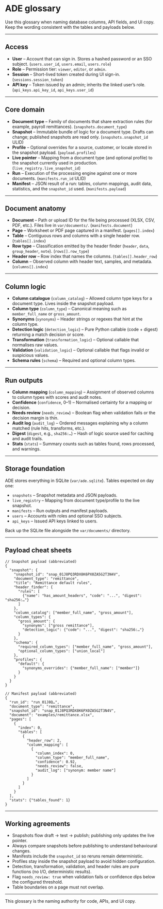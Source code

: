# ADE glossary

Use this glossary when naming database columns, API fields, and UI copy. Keep the wording consistent with the tables and payloads
below.

---

## Access
- **User** – Account that can sign in. Stores a hashed password or an SSO subject. (`users.user_id`, `users.email`, `users.role`)
- **Role** – Permission tier: `viewer`, `editor`, or `admin`.
- **Session** – Short-lived token created during UI sign-in. (`sessions.session_token`)
- **API key** – Token issued by an admin; inherits the linked user’s role. (`api_keys.api_key_id`, `api_keys.user_id`)

---

## Core domain
- **Document type** – Family of documents that share extraction rules (for example, payroll remittances). (`snapshots.document_type`)
- **Snapshot** – Immutable bundle of logic for a document type. Drafts can change; published snapshots are read only. (`snapshots.snapshot_id` ULID)
- **Profile** – Optional overrides for a source, customer, or locale stored in the snapshot payload. (`payload.profiles`)
- **Live pointer** – Mapping from a document type (and optional profile) to the snapshot currently used in production. (`live_registry.live_snapshot_id`)
- **Run** – Execution of the processing engine against one or more documents. (`manifests.run_id` ULID)
- **Manifest** – JSON result of a run: tables, column mappings, audit data, statistics, and the `snapshot_id` used. (`manifests.payload`)

---

## Document anatomy
- **Document** – Path or upload ID for the file being processed (XLSX, CSV, PDF, etc.). Files live in `var/documents/`. (`manifests.document`)
- **Page** – Worksheet or PDF page captured in a manifest. (`pages[].index`)
- **Table** – Contiguous rows and columns with a single header row. (`tables[].index`)
- **Row type** – Classification emitted by the header finder (`header`, `data`, `group_header`, `note`). (`rows[].row_type`)
- **Header row** – Row index that names the columns. (`tables[].header_row`)
- **Column** – Observed column with header text, samples, and metadata. (`columns[].index`)

---

## Column logic
- **Column catalogue** (`column_catalog`) – Allowed column type keys for a document type. Lives inside the snapshot payload.
- **Column type** (`column_type`) – Canonical meaning such as `member_full_name` or `gross_amount`.
- **Synonyms** (`synonyms`) – Header strings or regexes that hint at the column type.
- **Detection logic** (`detection_logic`) – Pure Python callable (code + digest) returning a match decision or score.
- **Transformation** (`transformation_logic`) – Optional callable that normalises raw values.
- **Validation** (`validation_logic`) – Optional callable that flags invalid or suspicious values.
- **Schema rules** (`schema`) – Required and optional column types.

---

## Run outputs
- **Column mapping** (`column_mapping`) – Assignment of observed columns to column types with scores and audit notes.
- **Confidence** (`confidence`, 0–1) – Normalised certainty for a mapping or decision.
- **Needs review** (`needs_review`) – Boolean flag when validation fails or the decision margin is thin.
- **Audit log** (`audit_log`) – Ordered messages explaining why a column matched (rule hits, transforms, etc.).
- **Digest** (`digest`, e.g., `sha256:…`) – Hash of logic source used for caching and audit trails.
- **Stats** (`stats`) – Summary counts such as tables found, rows processed, and warnings.

---

## Storage foundation
ADE stores everything in SQLite (`var/ade.sqlite`). Tables expected on day one:
- `snapshots` – Snapshot metadata and JSON payloads.
- `live_registry` – Mapping from document type/profile to the live snapshot.
- `manifests` – Run outputs and manifest payloads.
- `users` – Accounts with roles and optional SSO subjects.
- `api_keys` – Issued API keys linked to users.

Back up the SQLite file alongside the `var/documents/` directory.

---

## Payload cheat sheets
```jsonc
// Snapshot payload (abbreviated)
{
  "snapshot": {
    "snapshot_id": "snap_01J8PQ3RDX8K6PX0ZA5G2T3N4V",
    "document_type": "remittance",
    "title": "Remittance default rules",
    "header_finder": {
      "rules": [
        {"name": "has_amount_headers", "code": "...", "digest": "sha256:…"}
      ]
    },
    "column_catalog": ["member_full_name", "gross_amount"],
    "column_types": {
      "gross_amount": {
        "synonyms": ["gross remittance"],
        "detection_logic": {"code": "...", "digest": "sha256:…"}
      }
    },
    "schema": {
      "required_column_types": ["member_full_name", "gross_amount"],
      "optional_column_types": ["union_local"]
    },
    "profiles": {
      "default": {
        "synonyms_overrides": {"member_full_name": ["member"]}
      }
    }
  }
}
```

```jsonc
// Manifest payload (abbreviated)
{
  "run_id": "run_01J8Q…",
  "document_type": "remittance",
  "snapshot_id": "snap_01J8PQ3RDX8K6PX0ZA5G2T3N4V",
  "document": "examples/remittance.xlsx",
  "pages": [
    {
      "index": 0,
      "tables": [
        {
          "header_row": 2,
          "column_mapping": [
            {
              "column_index": 0,
              "column_type": "member_full_name",
              "confidence": 0.92,
              "needs_review": false,
              "audit_log": ["synonym: member name"]
            }
          ]
        }
      ]
    }
  ],
  "stats": {"tables_found": 1}
}
```

---

## Working agreements
- Snapshots flow draft → test → publish; publishing only updates the live pointer.
- Always compare snapshots before publishing to understand behavioural changes.
- Manifests include the `snapshot_id` so reruns remain deterministic.
- Profiles stay inside the snapshot payload to avoid hidden configuration.
- Detection, transformation, validation, and header rules are pure functions (no I/O, deterministic results).
- Flag `needs_review: true` when validation fails or confidence dips below the configured threshold.
- Table boundaries on a page must not overlap.

---

This glossary is the naming authority for code, APIs, and UI copy.
